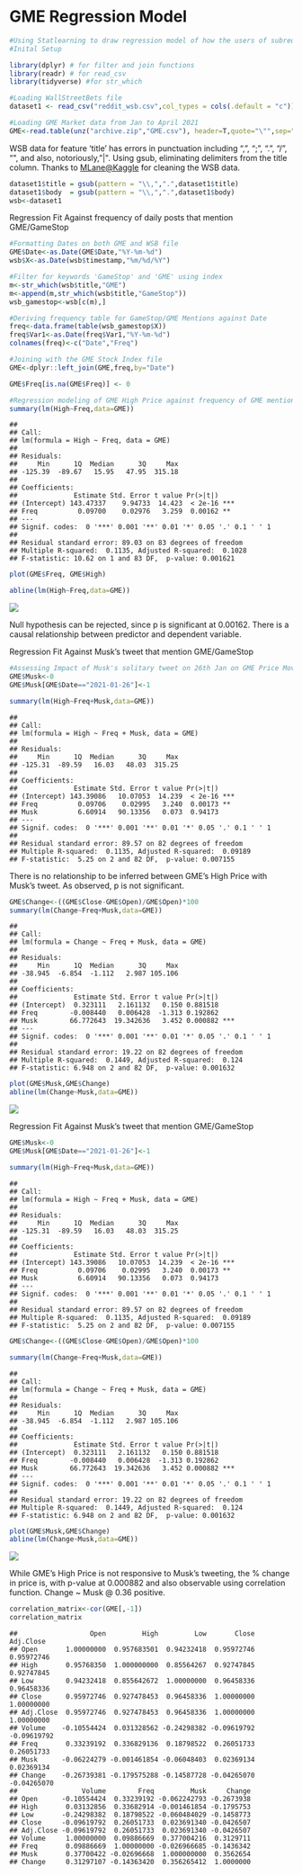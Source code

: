 GME Regression Model
================

``` r
#Using Statlearning to draw regression model of how the users of subreddit WallStreetBets drove price of GME in 2021
#Inital Setup

library(dplyr) # for filter and join functions
library(readr) # for read_csv
library(tidyverse) #for str_which

#Loading WallStreetBets file
dataset1 <- read_csv("reddit_wsb.csv",col_types = cols(.default = "c"))

#Loading GME Market data from Jan to April 2021
GME<-read.table(unz("archive.zip","GME.csv"), header=T,quote="\"",sep=",")
```

WSB data for feature ‘title’ has errors in punctuation including “,”,
“;”, “.”, “/”, “", and also, notoriously,”\|". Using gsub, eliminating
delimiters from the title column. Thanks to <MLane@Kaggle> for cleaning
the WSB data.

``` r
dataset1$title = gsub(pattern = "\\,",".",dataset1$title)
dataset1$body  = gsub(pattern = "\\,",".",dataset1$body)
wsb<-dataset1
```

Regression Fit Against frequency of daily posts that mention
GME/GameStop

``` r
#Formatting Dates on both GME and WSB file
GME$Date<-as.Date(GME$Date,"%Y-%m-%d")  
wsb$X<-as.Date(wsb$timestamp,"%m/%d/%Y")

#Filter for keywords 'GameStop' and 'GME' using index
m<-str_which(wsb$title,"GME")
m<-append(m,str_which(wsb$title,"GameStop"))
wsb_gamestop<-wsb[c(m),]

#Deriving frequency table for GameStop/GME Mentions against Date
freq<-data.frame(table(wsb_gamestop$X))
freq$Var1<-as.Date(freq$Var1,"%Y-%m-%d")
colnames(freq)<-c("Date","Freq")

#Joining with the GME Stock Index file
GME<-dplyr::left_join(GME,freq,by="Date")

GME$Freq[is.na(GME$Freq)] <- 0

#Regression modeling of GME High Price against frequency of GME mentions on WallStreetBets 
summary(lm(High~Freq,data=GME))
```

    ## 
    ## Call:
    ## lm(formula = High ~ Freq, data = GME)
    ## 
    ## Residuals:
    ##     Min      1Q  Median      3Q     Max 
    ## -125.39  -89.67   15.95   47.95  315.18 
    ## 
    ## Coefficients:
    ##              Estimate Std. Error t value Pr(>|t|)    
    ## (Intercept) 143.47337    9.94733  14.423  < 2e-16 ***
    ## Freq          0.09700    0.02976   3.259  0.00162 ** 
    ## ---
    ## Signif. codes:  0 '***' 0.001 '**' 0.01 '*' 0.05 '.' 0.1 ' ' 1
    ## 
    ## Residual standard error: 89.03 on 83 degrees of freedom
    ## Multiple R-squared:  0.1135, Adjusted R-squared:  0.1028 
    ## F-statistic: 10.62 on 1 and 83 DF,  p-value: 0.001621

``` r
plot(GME$Freq, GME$High)

abline(lm(High~Freq,data=GME))
```

![](Regression-Modeling-with-WSB-and-GME_files/figure-gfm/unnamed-chunk-1-1.png)<!-- -->

Null hypothesis can be rejected, since p is significant at 0.00162.
There is a causal relationship between predictor and dependent variable.

Regression Fit Against Musk’s tweet that mention GME/GameStop

``` r
#Assessing Impact of Musk's solitary tweet on 26th Jan on GME Price Movement
GME$Musk<-0
GME$Musk[GME$Date=="2021-01-26"]<-1

summary(lm(High~Freq+Musk,data=GME))
```

    ## 
    ## Call:
    ## lm(formula = High ~ Freq + Musk, data = GME)
    ## 
    ## Residuals:
    ##     Min      1Q  Median      3Q     Max 
    ## -125.31  -89.59   16.03   48.03  315.25 
    ## 
    ## Coefficients:
    ##              Estimate Std. Error t value Pr(>|t|)    
    ## (Intercept) 143.39086   10.07053  14.239  < 2e-16 ***
    ## Freq          0.09706    0.02995   3.240  0.00173 ** 
    ## Musk          6.60914   90.13356   0.073  0.94173    
    ## ---
    ## Signif. codes:  0 '***' 0.001 '**' 0.01 '*' 0.05 '.' 0.1 ' ' 1
    ## 
    ## Residual standard error: 89.57 on 82 degrees of freedom
    ## Multiple R-squared:  0.1135, Adjusted R-squared:  0.09189 
    ## F-statistic:  5.25 on 2 and 82 DF,  p-value: 0.007155

There is no relationship to be inferred between GME’s High Price with
Musk’s tweet. As observed, p is not significant.

``` r
GME$Change<-((GME$Close-GME$Open)/GME$Open)*100
summary(lm(Change~Freq+Musk,data=GME))
```

    ## 
    ## Call:
    ## lm(formula = Change ~ Freq + Musk, data = GME)
    ## 
    ## Residuals:
    ##     Min      1Q  Median      3Q     Max 
    ## -38.945  -6.854  -1.112   2.987 105.106 
    ## 
    ## Coefficients:
    ##              Estimate Std. Error t value Pr(>|t|)    
    ## (Intercept)  0.323111   2.161132   0.150 0.881518    
    ## Freq        -0.008440   0.006428  -1.313 0.192862    
    ## Musk        66.772643  19.342636   3.452 0.000882 ***
    ## ---
    ## Signif. codes:  0 '***' 0.001 '**' 0.01 '*' 0.05 '.' 0.1 ' ' 1
    ## 
    ## Residual standard error: 19.22 on 82 degrees of freedom
    ## Multiple R-squared:  0.1449, Adjusted R-squared:  0.124 
    ## F-statistic: 6.948 on 2 and 82 DF,  p-value: 0.001632

``` r
plot(GME$Musk,GME$Change)
abline(lm(Change~Musk,data=GME))
```

![](Regression-Modeling-with-WSB-and-GME_files/figure-gfm/unnamed-chunk-3-1.png)<!-- -->

Regression Fit Against Musk’s tweet that mention GME/GameStop

``` r
GME$Musk<-0
GME$Musk[GME$Date=="2021-01-26"]<-1

summary(lm(High~Freq+Musk,data=GME))
```

    ## 
    ## Call:
    ## lm(formula = High ~ Freq + Musk, data = GME)
    ## 
    ## Residuals:
    ##     Min      1Q  Median      3Q     Max 
    ## -125.31  -89.59   16.03   48.03  315.25 
    ## 
    ## Coefficients:
    ##              Estimate Std. Error t value Pr(>|t|)    
    ## (Intercept) 143.39086   10.07053  14.239  < 2e-16 ***
    ## Freq          0.09706    0.02995   3.240  0.00173 ** 
    ## Musk          6.60914   90.13356   0.073  0.94173    
    ## ---
    ## Signif. codes:  0 '***' 0.001 '**' 0.01 '*' 0.05 '.' 0.1 ' ' 1
    ## 
    ## Residual standard error: 89.57 on 82 degrees of freedom
    ## Multiple R-squared:  0.1135, Adjusted R-squared:  0.09189 
    ## F-statistic:  5.25 on 2 and 82 DF,  p-value: 0.007155

``` r
GME$Change<-((GME$Close-GME$Open)/GME$Open)*100

summary(lm(Change~Freq+Musk,data=GME))
```

    ## 
    ## Call:
    ## lm(formula = Change ~ Freq + Musk, data = GME)
    ## 
    ## Residuals:
    ##     Min      1Q  Median      3Q     Max 
    ## -38.945  -6.854  -1.112   2.987 105.106 
    ## 
    ## Coefficients:
    ##              Estimate Std. Error t value Pr(>|t|)    
    ## (Intercept)  0.323111   2.161132   0.150 0.881518    
    ## Freq        -0.008440   0.006428  -1.313 0.192862    
    ## Musk        66.772643  19.342636   3.452 0.000882 ***
    ## ---
    ## Signif. codes:  0 '***' 0.001 '**' 0.01 '*' 0.05 '.' 0.1 ' ' 1
    ## 
    ## Residual standard error: 19.22 on 82 degrees of freedom
    ## Multiple R-squared:  0.1449, Adjusted R-squared:  0.124 
    ## F-statistic: 6.948 on 2 and 82 DF,  p-value: 0.001632

``` r
plot(GME$Musk,GME$Change)
abline(lm(Change~Musk,data=GME))
```

![](Regression-Modeling-with-WSB-and-GME_files/figure-gfm/unnamed-chunk-4-1.png)<!-- -->

While GME’s High Price is not responsive to Musk’s tweeting, the %
change in price is, with p-value at 0.000882 and also observable using
correlation function. Change \~ Musk @ 0.36 positive.

``` r
correlation_matrix<-cor(GME[,-1])
correlation_matrix
```

    ##                  Open         High         Low       Close   Adj.Close
    ## Open       1.00000000  0.957683501  0.94232418  0.95972746  0.95972746
    ## High       0.95768350  1.000000000  0.85564267  0.92747845  0.92747845
    ## Low        0.94232418  0.855642672  1.00000000  0.96458336  0.96458336
    ## Close      0.95972746  0.927478453  0.96458336  1.00000000  1.00000000
    ## Adj.Close  0.95972746  0.927478453  0.96458336  1.00000000  1.00000000
    ## Volume    -0.10554424  0.031328562 -0.24298382 -0.09619792 -0.09619792
    ## Freq       0.33239192  0.336829136  0.18798522  0.26051733  0.26051733
    ## Musk      -0.06224279 -0.001461854 -0.06048403  0.02369134  0.02369134
    ## Change    -0.26739381 -0.179575288 -0.14587728 -0.04265070 -0.04265070
    ##                Volume        Freq         Musk     Change
    ## Open      -0.10554424  0.33239192 -0.062242793 -0.2673938
    ## High       0.03132856  0.33682914 -0.001461854 -0.1795753
    ## Low       -0.24298382  0.18798522 -0.060484029 -0.1458773
    ## Close     -0.09619792  0.26051733  0.023691340 -0.0426507
    ## Adj.Close -0.09619792  0.26051733  0.023691340 -0.0426507
    ## Volume     1.00000000  0.09886669  0.377004216  0.3129711
    ## Freq       0.09886669  1.00000000 -0.026966685 -0.1436342
    ## Musk       0.37700422 -0.02696668  1.000000000  0.3562654
    ## Change     0.31297107 -0.14363420  0.356265412  1.0000000
